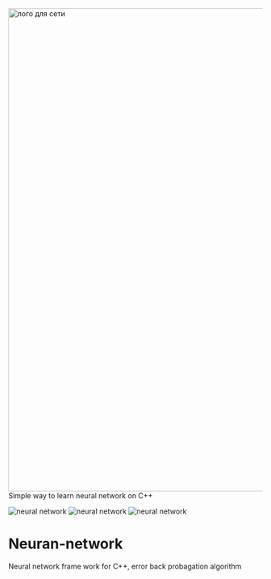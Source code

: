 <img width="957" alt="лого для сети" src="https://user-images.githubusercontent.com/71639489/215088694-dad63d41-0676-4b45-b123-ba3496422b75.png">
Simple way to learn neural network on C++   


![neural network](https://img.shields.io/badge/neuralnetwork-000000?style=for-the-badge&logo=&logoColor=white)
![neural network](https://img.shields.io/badge/errorBackPropagation-000000?style=for-the-badge&logo=&logoColor=white)
![neural network](https://img.shields.io/badge/c++-000000?style=for-the-badge&logo=&logoColor=white)

# Neuran-network
Neural network frame work for C++, error back probagation algorithm
